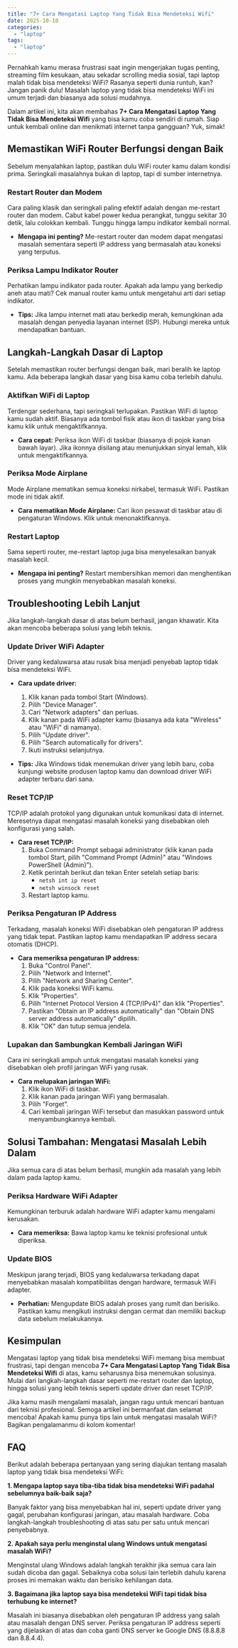 ```yaml
---
title: "7+ Cara Mengatasi Laptop Yang Tidak Bisa Mendeteksi Wifi"
date: 2025-10-10
categories: 
  - "laptop"
tags: 
  - "laptop"
---
```


Pernahkah kamu merasa frustrasi saat ingin mengerjakan tugas penting, streaming film kesukaan, atau sekadar scrolling media sosial, tapi laptop malah tidak bisa mendeteksi WiFi? Rasanya seperti dunia runtuh, kan? Jangan panik dulu! Masalah laptop yang tidak bisa mendeteksi WiFi ini umum terjadi dan biasanya ada solusi mudahnya.

Dalam artikel ini, kita akan membahas **7+ Cara Mengatasi Laptop Yang Tidak Bisa Mendeteksi Wifi** yang bisa kamu coba sendiri di rumah. Siap untuk kembali online dan menikmati internet tanpa gangguan? Yuk, simak!

## Memastikan WiFi Router Berfungsi dengan Baik

Sebelum menyalahkan laptop, pastikan dulu WiFi router kamu dalam kondisi prima. Seringkali masalahnya bukan di laptop, tapi di sumber internetnya.

### Restart Router dan Modem

Cara paling klasik dan seringkali paling efektif adalah dengan me-restart router dan modem. Cabut kabel power kedua perangkat, tunggu sekitar 30 detik, lalu colokkan kembali. Tunggu hingga lampu indikator kembali normal.

- **Mengapa ini penting?** Me-restart router dan modem dapat mengatasi masalah sementara seperti IP address yang bermasalah atau koneksi yang terputus.

### Periksa Lampu Indikator Router

Perhatikan lampu indikator pada router. Apakah ada lampu yang berkedip aneh atau mati? Cek manual router kamu untuk mengetahui arti dari setiap indikator.

- **Tips:** Jika lampu internet mati atau berkedip merah, kemungkinan ada masalah dengan penyedia layanan internet (ISP). Hubungi mereka untuk mendapatkan bantuan.

## Langkah-Langkah Dasar di Laptop

Setelah memastikan router berfungsi dengan baik, mari beralih ke laptop kamu. Ada beberapa langkah dasar yang bisa kamu coba terlebih dahulu.

### Aktifkan WiFi di Laptop

Terdengar sederhana, tapi seringkali terlupakan. Pastikan WiFi di laptop kamu sudah aktif. Biasanya ada tombol fisik atau ikon di taskbar yang bisa kamu klik untuk mengaktifkannya.

- **Cara cepat:** Periksa ikon WiFi di taskbar (biasanya di pojok kanan bawah layar). Jika ikonnya disilang atau menunjukkan sinyal lemah, klik untuk mengaktifkannya.

### Periksa Mode Airplane

Mode Airplane mematikan semua koneksi nirkabel, termasuk WiFi. Pastikan mode ini tidak aktif.

- **Cara mematikan Mode Airplane:** Cari ikon pesawat di taskbar atau di pengaturan Windows. Klik untuk menonaktifkannya.

### Restart Laptop

Sama seperti router, me-restart laptop juga bisa menyelesaikan banyak masalah kecil.

- **Mengapa ini penting?** Restart membersihkan memori dan menghentikan proses yang mungkin menyebabkan masalah koneksi.

## Troubleshooting Lebih Lanjut

Jika langkah-langkah dasar di atas belum berhasil, jangan khawatir. Kita akan mencoba beberapa solusi yang lebih teknis.

### Update Driver WiFi Adapter

Driver yang kedaluwarsa atau rusak bisa menjadi penyebab laptop tidak bisa mendeteksi WiFi.

- **Cara update driver:**
    
    1. Klik kanan pada tombol Start (Windows).
    2. Pilih "Device Manager".
    3. Cari "Network adapters" dan perluas.
    4. Klik kanan pada WiFi adapter kamu (biasanya ada kata "Wireless" atau "WiFi" di namanya).
    5. Pilih "Update driver".
    6. Pilih "Search automatically for drivers".
    7. Ikuti instruksi selanjutnya.
- **Tips:** Jika Windows tidak menemukan driver yang lebih baru, coba kunjungi website produsen laptop kamu dan download driver WiFi adapter terbaru dari sana.
    

### Reset TCP/IP

TCP/IP adalah protokol yang digunakan untuk komunikasi data di internet. Meresetnya dapat mengatasi masalah koneksi yang disebabkan oleh konfigurasi yang salah.

- **Cara reset TCP/IP:**
    1. Buka Command Prompt sebagai administrator (klik kanan pada tombol Start, pilih "Command Prompt (Admin)" atau "Windows PowerShell (Admin)").
    2. Ketik perintah berikut dan tekan Enter setelah setiap baris:
        - `netsh int ip reset`
        - `netsh winsock reset`
    3. Restart laptop kamu.

### Periksa Pengaturan IP Address

Terkadang, masalah koneksi WiFi disebabkan oleh pengaturan IP address yang tidak tepat. Pastikan laptop kamu mendapatkan IP address secara otomatis (DHCP).

- **Cara memeriksa pengaturan IP address:**
    1. Buka "Control Panel".
    2. Pilih "Network and Internet".
    3. Pilih "Network and Sharing Center".
    4. Klik pada koneksi WiFi kamu.
    5. Klik "Properties".
    6. Pilih "Internet Protocol Version 4 (TCP/IPv4)" dan klik "Properties".
    7. Pastikan "Obtain an IP address automatically" dan "Obtain DNS server address automatically" dipilih.
    8. Klik "OK" dan tutup semua jendela.

### Lupakan dan Sambungkan Kembali Jaringan WiFi

Cara ini seringkali ampuh untuk mengatasi masalah koneksi yang disebabkan oleh profil jaringan WiFi yang rusak.

- **Cara melupakan jaringan WiFi:**
    1. Klik ikon WiFi di taskbar.
    2. Klik kanan pada jaringan WiFi yang bermasalah.
    3. Pilih "Forget".
    4. Cari kembali jaringan WiFi tersebut dan masukkan password untuk menyambungkannya kembali.

## Solusi Tambahan: Mengatasi Masalah Lebih Dalam

Jika semua cara di atas belum berhasil, mungkin ada masalah yang lebih dalam pada laptop kamu.

### Periksa Hardware WiFi Adapter

Kemungkinan terburuk adalah hardware WiFi adapter kamu mengalami kerusakan.

- **Cara memeriksa:** Bawa laptop kamu ke teknisi profesional untuk diperiksa.

### Update BIOS

Meskipun jarang terjadi, BIOS yang kedaluwarsa terkadang dapat menyebabkan masalah kompatibilitas dengan hardware, termasuk WiFi adapter.

- **Perhatian:** Mengupdate BIOS adalah proses yang rumit dan berisiko. Pastikan kamu mengikuti instruksi dengan cermat dan memiliki backup data sebelum melakukannya.

## Kesimpulan

Mengatasi laptop yang tidak bisa mendeteksi WiFi memang bisa membuat frustrasi, tapi dengan mencoba **7+ Cara Mengatasi Laptop Yang Tidak Bisa Mendeteksi Wifi** di atas, kamu seharusnya bisa menemukan solusinya. Mulai dari langkah-langkah dasar seperti me-restart router dan laptop, hingga solusi yang lebih teknis seperti update driver dan reset TCP/IP.

Jika kamu masih mengalami masalah, jangan ragu untuk mencari bantuan dari teknisi profesional. Semoga artikel ini bermanfaat dan selamat mencoba! Apakah kamu punya tips lain untuk mengatasi masalah WiFi? Bagikan pengalamanmu di kolom komentar!

## FAQ

Berikut adalah beberapa pertanyaan yang sering diajukan tentang masalah laptop yang tidak bisa mendeteksi WiFi:

**1\. Mengapa laptop saya tiba-tiba tidak bisa mendeteksi WiFi padahal sebelumnya baik-baik saja?**

Banyak faktor yang bisa menyebabkan hal ini, seperti update driver yang gagal, perubahan konfigurasi jaringan, atau masalah hardware. Coba langkah-langkah troubleshooting di atas satu per satu untuk mencari penyebabnya.

**2\. Apakah saya perlu menginstal ulang Windows untuk mengatasi masalah WiFi?**

Menginstal ulang Windows adalah langkah terakhir jika semua cara lain sudah dicoba dan gagal. Sebaiknya coba solusi lain terlebih dahulu karena proses ini memakan waktu dan berisiko kehilangan data.

**3\. Bagaimana jika laptop saya bisa mendeteksi WiFi tapi tidak bisa terhubung ke internet?**

Masalah ini biasanya disebabkan oleh pengaturan IP address yang salah atau masalah dengan DNS server. Periksa pengaturan IP address seperti yang dijelaskan di atas dan coba ganti DNS server ke Google DNS (8.8.8.8 dan 8.8.4.4).
